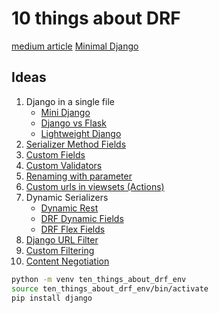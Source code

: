 # 10 things about DRF

[medium article](https://medium.com/profil-software-blog/10-things-you-need-to-know-to-effectively-use-django-rest-framework-7db7728910e0)
[Minimal Django](https://github.com/ma0c/tic-tac-toe-minimal-python/blob/master/server.py)


## Ideas
1. Django in a single file
    - [Mini Django](https://github.com/readevalprint/mini-django)
    - [Django vs Flask](https://adamj.eu/tech/2019/04/03/django-versus-flask-with-single-file-applications/)
    - [Lightweight Django](https://www.oreilly.com/library/view/lightweight-django/9781491946275/ch01.html)
1. [Serializer Method Fields](https://www.django-rest-framework.org/api-guide/fields/#serializermethodfield)
1. [Custom Fields](https://www.django-rest-framework.org/api-guide/fields/#custom-fields)
1. [Custom Validators](https://osborngreg.com/posts/custom-validators-django-rest-fr/)
1. [Renaming with parameter](https://www.django-rest-framework.org/api-guide/fields/#source)
1. [Custom urls in viewsets (Actions)](https://www.django-rest-framework.org/api-guide/viewsets/#marking-extra-actions-for-routing)
1. Dynamic Serializers
    - [Dynamic Rest](https://github.com/AltSchool/dynamic-rest)
    - [DRF Dynamic Fields](https://github.com/dbrgn/drf-dynamic-fields)
    - [DRF Flex Fields](https://github.com/rsinger86/drf-flex-fields)
1. [Django URL Filter](https://github.com/miki725/django-url-filter)
1. [Custom Filtering](https://www.django-rest-framework.org/api-guide/filtering/#custom-generic-filtering)
1. [Content Negotiation](https://www.django-rest-framework.org/api-guide/content-negotiation/)


```bash
python -m venv ten_things_about_drf_env
source ten_things_about_drf_env/bin/activate
pip install django
```
